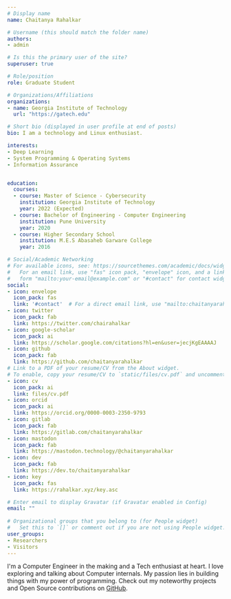 ```yaml
---
# Display name
name: Chaitanya Rahalkar

# Username (this should match the folder name)
authors:
- admin

# Is this the primary user of the site?
superuser: true

# Role/position
role: Graduate Student

# Organizations/Affiliations
organizations:
- name: Georgia Institute of Technology
  url: "https://gatech.edu"

# Short bio (displayed in user profile at end of posts)
bio: I am a technology and Linux enthusiast.

interests:
- Deep Learning
- System Programming & Operating Systems
- Information Assurance


education:
  courses:
  - course: Master of Science - Cybersecurity
    institution: Georgia Institute of Technology
    year: 2022 (Expected)
  - course: Bachelor of Engineering - Computer Engineering
    institution: Pune University
    year: 2020
  - course: Higher Secondary School
    institution: M.E.S Abasaheb Garware College
    year: 2016

# Social/Academic Networking
# For available icons, see: https://sourcethemes.com/academic/docs/widgets/#icons
#   For an email link, use "fas" icon pack, "envelope" icon, and a link in the
#   form "mailto:your-email@example.com" or "#contact" for contact widget.
social:
- icon: envelope
  icon_pack: fas
  link: '#contact'  # For a direct email link, use "mailto:chaitanyarahalkar4@gmail.com".
- icon: twitter
  icon_pack: fab
  link: https://twitter.com/chairahalkar
- icon: google-scholar
  icon_pack: ai
  link: https://scholar.google.com/citations?hl=en&user=jecjKgEAAAAJ
- icon: github
  icon_pack: fab
  link: https://github.com/chaitanyarahalkar
# Link to a PDF of your resume/CV from the About widget.
# To enable, copy your resume/CV to `static/files/cv.pdf` and uncomment the lines below.  
- icon: cv
  icon_pack: ai
  link: files/cv.pdf
- icon: orcid
  icon_pack: ai 
  link: https://orcid.org/0000-0003-2350-9793
- icon: gitlab
  icon_pack: fab
  link: https://gitlab.com/chaitanyarahalkar
- icon: mastodon
  icon_pack: fab
  link: https://mastodon.technology/@chaitanyarahalkar
- icon: dev
  icon_pack: fab
  link: https://dev.to/chaitanyarahalkar
- icon: key
  icon_pack: fas
  link: https://rahalkar.xyz/key.asc

# Enter email to display Gravatar (if Gravatar enabled in Config)
email: ""
  
# Organizational groups that you belong to (for People widget)
#   Set this to `[]` or comment out if you are not using People widget.  
user_groups:
- Researchers
- Visitors
---
```


I'm a Computer Engineer in the making and a Tech enthusiast at heart. I love exploring and talking about Computer internals. My passion lies in building things with my power of programming. Check out my noteworthy projects and Open Source contributions on [GitHub](https://github.com/chaitanyarahalkar).